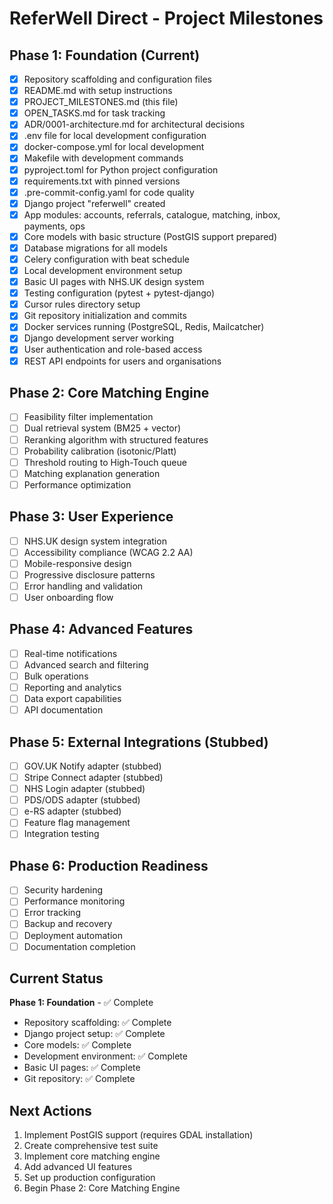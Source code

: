 # ReferWell Direct - Project Milestones

## Phase 1: Foundation (Current)
- [x] Repository scaffolding and configuration files
- [x] README.md with setup instructions
- [x] PROJECT_MILESTONES.md (this file)
- [x] OPEN_TASKS.md for task tracking
- [x] ADR/0001-architecture.md for architectural decisions
- [x] .env file for local development configuration
- [x] docker-compose.yml for local development
- [x] Makefile with development commands
- [x] pyproject.toml for Python project configuration
- [x] requirements.txt with pinned versions
- [x] .pre-commit-config.yaml for code quality
- [x] Django project "referwell" created
- [x] App modules: accounts, referrals, catalogue, matching, inbox, payments, ops
- [x] Core models with basic structure (PostGIS support prepared)
- [x] Database migrations for all models
- [x] Celery configuration with beat schedule
- [x] Local development environment setup
- [x] Basic UI pages with NHS.UK design system
- [x] Testing configuration (pytest + pytest-django)
- [x] Cursor rules directory setup
- [x] Git repository initialization and commits
- [x] Docker services running (PostgreSQL, Redis, Mailcatcher)
- [x] Django development server working
- [x] User authentication and role-based access
- [x] REST API endpoints for users and organisations

## Phase 2: Core Matching Engine
- [ ] Feasibility filter implementation
- [ ] Dual retrieval system (BM25 + vector)
- [ ] Reranking algorithm with structured features
- [ ] Probability calibration (isotonic/Platt)
- [ ] Threshold routing to High-Touch queue
- [ ] Matching explanation generation
- [ ] Performance optimization

## Phase 3: User Experience
- [ ] NHS.UK design system integration
- [ ] Accessibility compliance (WCAG 2.2 AA)
- [ ] Mobile-responsive design
- [ ] Progressive disclosure patterns
- [ ] Error handling and validation
- [ ] User onboarding flow

## Phase 4: Advanced Features
- [ ] Real-time notifications
- [ ] Advanced search and filtering
- [ ] Bulk operations
- [ ] Reporting and analytics
- [ ] Data export capabilities
- [ ] API documentation

## Phase 5: External Integrations (Stubbed)
- [ ] GOV.UK Notify adapter (stubbed)
- [ ] Stripe Connect adapter (stubbed)
- [ ] NHS Login adapter (stubbed)
- [ ] PDS/ODS adapter (stubbed)
- [ ] e-RS adapter (stubbed)
- [ ] Feature flag management
- [ ] Integration testing

## Phase 6: Production Readiness
- [ ] Security hardening
- [ ] Performance monitoring
- [ ] Error tracking
- [ ] Backup and recovery
- [ ] Deployment automation
- [ ] Documentation completion

## Current Status
**Phase 1: Foundation** - ✅ Complete
- Repository scaffolding: ✅ Complete
- Django project setup: ✅ Complete
- Core models: ✅ Complete
- Development environment: ✅ Complete
- Basic UI pages: ✅ Complete
- Git repository: ✅ Complete

## Next Actions
1. Implement PostGIS support (requires GDAL installation)
2. Create comprehensive test suite
3. Implement core matching engine
4. Add advanced UI features
5. Set up production configuration
6. Begin Phase 2: Core Matching Engine

